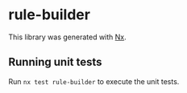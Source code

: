 # rule-builder

This library was generated with [Nx](https://nx.dev).

## Running unit tests

Run `nx test rule-builder` to execute the unit tests.
